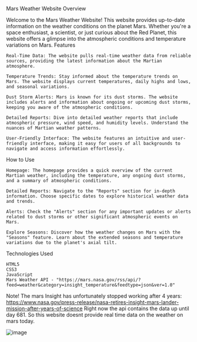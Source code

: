 Mars Weather Website
Overview

Welcome to the Mars Weather Website! This website provides up-to-date information on the weather conditions on the planet Mars. Whether you're a space enthusiast, a scientist, or just curious about the Red Planet, this website offers a glimpse into the atmospheric conditions and temperature variations on Mars.
Features

    Real-Time Data: The website pulls real-time weather data from reliable sources, providing the latest information about the Martian atmosphere.

    Temperature Trends: Stay informed about the temperature trends on Mars. The website displays current temperatures, daily highs and lows, and seasonal variations.

    Dust Storm Alerts: Mars is known for its dust storms. The website includes alerts and information about ongoing or upcoming dust storms, keeping you aware of the atmospheric conditions.

    Detailed Reports: Dive into detailed weather reports that include atmospheric pressure, wind speed, and humidity levels. Understand the nuances of Martian weather patterns.

    User-Friendly Interface: The website features an intuitive and user-friendly interface, making it easy for users of all backgrounds to navigate and access information effortlessly.

How to Use

    Homepage: The homepage provides a quick overview of the current Martian weather, including the temperature, any ongoing dust storms, and a summary of atmospheric conditions.

    Detailed Reports: Navigate to the "Reports" section for in-depth information. Choose specific dates to explore historical weather data and trends.

    Alerts: Check the "Alerts" section for any important updates or alerts related to dust storms or other significant atmospheric events on Mars.

    Explore Seasons: Discover how the weather changes on Mars with the "Seasons" feature. Learn about the extended seasons and temperature variations due to the planet's axial tilt.

Technologies Used

    HTML5
    CSS3
    JavaScript
    Mars Weather API - "https://mars.nasa.gov/rss/api/?feed=weather&category=insight_temperature&feedtype=json&ver=1.0"

Note!
The mars Insight has unfortunately stopped working after 4 years: https://www.nasa.gov/press-release/nasa-retires-insight-mars-lander-mission-after-years-of-science
Right now the api contains the data up until day 681. So this website doesnt provide real time data on the weather on mars today.



![image](https://github.com/vi2hnu/Mars-Weather-Website/assets/130527742/feece564-e0ba-4df9-8293-b95e1615b023)

